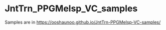 # JntTrn_PPGMelsp_VC_samples
Samples are in https://ooshaunoo.github.io/JntTrn-PPGMelsp-VC-samples/

